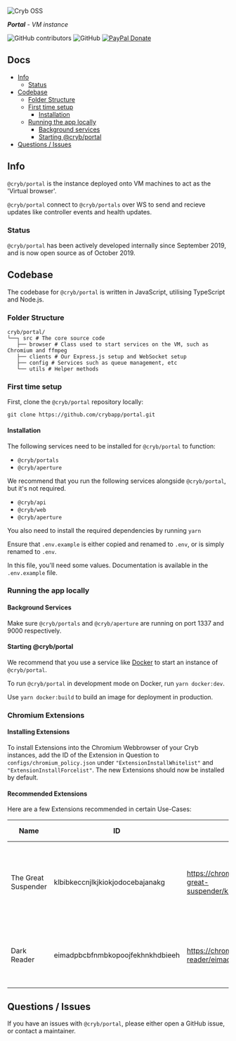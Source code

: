 ![Cryb OSS](.github/portal-icon.png "@cryb/portal Logo")

_**Portal** - VM instance_

![GitHub contributors](https://img.shields.io/github/contributors/crybapp/portal) ![GitHub](https://img.shields.io/github/license/crybapp/portal) [![PayPal Donate](https://img.shields.io/badge/donate-PayPal-blue.svg)](https://paypal.me/williamsthing)

## Docs
* [Info](#info)
    * [Status](#status)
* [Codebase](#codebase)
    * [Folder Structure](#folder-structure)
    * [First time setup](#first-time-setup)
        * [Installation](#installation)
    * [Running the app locally](#running-the-app-locally)
        * [Background services](#background-services)
        * [Starting @cryb/portal](#starting-@cryb/portal)
* [Questions / Issues](#questions-/-issues)

## Info
`@cryb/portal` is the instance deployed onto VM machines to act as the 'Virtual browser'.

`@cryb/portal` connect to `@cryb/portals` over WS to send and recieve updates like controller events and health updates.

### Status
`@cryb/portal` has been actively developed internally since September 2019, and is now open source as of October 2019.

## Codebase
The codebase for `@cryb/portal` is written in JavaScript, utilising TypeScript and Node.js.

### Folder Structure
```
cryb/portal/
└──┐ src # The core source code
   ├── browser # Class used to start services on the VM, such as Chromium and ffmpeg
   ├── clients # Our Express.js setup and WebSocket setup
   ├── config # Services such as queue management, etc
   └── utils # Helper methods
```

### First time setup
First, clone the `@cryb/portal` repository locally:

```
git clone https://github.com/crybapp/portal.git
```

#### Installation
The following services need to be installed for `@cryb/portal` to function:

* `@cryb/portals`
* `@cryb/aperture`

We recommend that you run the following services alongside `@cryb/portal`, but it's not required.
* `@cryb/api`
* `@cryb/web`
* `@cryb/aperture`

You also need to install the required dependencies by running `yarn`

Ensure that `.env.example` is either copied and renamed to `.env`, or is simply renamed to `.env`.

In this file, you'll need some values. Documentation is available in the `.env.example` file.

### Running the app locally

#### Background Services
Make sure `@cryb/portals` and `@cryb/aperture` are running on port 1337 and 9000 respectively.

#### Starting @cryb/portal
We recommend that you use a service like [Docker](https://docker.com) to start an instance of `@cryb/portal`.

To run `@cryb/portal` in development mode on Docker, run `yarn docker:dev`.

Use `yarn docker:build` to build an image for deployment in production.

### Chromium Extensions

#### Installing Extensions
To install Extensions into the Chromium Webbrowser of your Cryb instances, add the ID of the Extension in Question to `configs/chromium_policy.json` under `"ExtensionInstallWhitelist"` and `"ExtensionInstallForcelist"`.
The new Extensions should now be installed by default.

#### Recommended Extensions
Here are a few Extensions recommended in certain Use-Cases:

| Name | ID | Chrome Webstore Link | Recommended Use-Case |
|---------------------|----------------------------------|------------------------------------------------------------------------------------------------|------------------------------------------------------------------------------------------------------------------|
| The Great Suspender | klbibkeccnjlkjkiokjodocebajanakg | https://chrome.google.com/webstore/detail/the-great-suspender/klbibkeccnjlkjkiokjodocebajanakg | This can improve performance, if your Cryb instances have unused tabs running in the background for hours on end |
| Dark Reader | eimadpbcbfnmbkopoojfekhnkhdbieeh | https://chrome.google.com/webstore/detail/dark-reader/eimadpbcbfnmbkopoojfekhnkhdbieeh | Adds Dark Mode to Websites, that don't have one. Has the potential to break Websites |

## Questions / Issues

If you have an issues with `@cryb/portal`, please either open a GitHub issue, or contact a maintainer.
